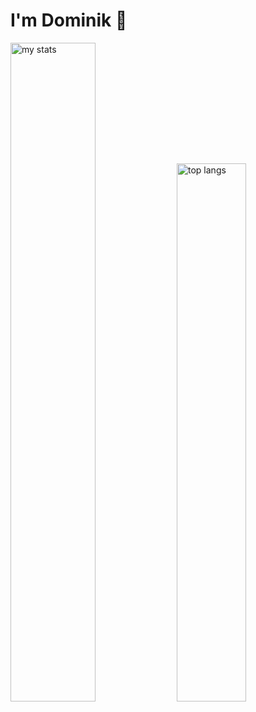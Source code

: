 # I'm Dominik 👋
<span>
<img alt="my stats" width="52%" src="https://github-readme-stats.vercel.app/api?username=roslaniecdominik&show_icons=true&theme=dark#gh-dark-mode-only"/>
</span>
<span>
<img alt="top langs" width="47%" src="https://github-readme-stats.vercel.app/api/top-langs/?username=roslaniecdominik&layout=compact&show_icons=true&theme=dark#gh-dark-mode-only"/>
</span>
